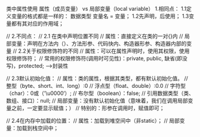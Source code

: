 类中属性使用
属性（成员变量） vs 局部变量（local variable）
1.相同点：
    1.1定义变量的格式都是一样的：
      数据类型 变量名 = 变量；
    1.2先声明，后使用；
    1.3变量都有其对应的作用域；

// 2.不同点：
//  2.1 在类中声明位置不同
//  属性：直接定义在类的一对{}内
//  局部变量：声明在方法内（）、方法形参、代码快内、构造器形参、构造器内部的变量
    // 2.2关于权限修饰符的不同
    // 属性：可以在属性声明时，使用其权限，使用权限修饰符；
        // 常用的权限修饰符(调用时可见性)：private, public, 缺省(即没写)，protected; -->封装性

// 2.3默认初始化值：
// 属性：类的属性，根据其类型，都有默认初始化值。
//     整型（byte、short、int、long）:0
//     浮点型（float、double）:0.0
//     字符型（char）：0或（’\u0000‘）;
//     布尔型（boolean）：false;
//     引用数据类型（类、数组、接口）：null;
// 局部变量：没有默认初始化值（意味着，我们在调用局部变量之前，一定要显示赋值；）
        // 特别的：形参在调用时，赋值即可；

// 2.4在内存中加载的位置：
// 属性：加载到堆空间中（非static）；
// 局部变量：加载到栈空间中；
